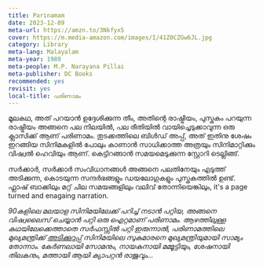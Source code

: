 ```yaml
---
title: Parinamam
date: 2023-12-09
meta-url: https://amzn.to/3Nkfyx5
cover: https://m.media-amazon.com/images/I/41Z0CZGw6JL.jpg
category: Library
meta-lang: Malayalam
meta-year: 1989
meta-people: M.P. Narayana Pillai
meta-publisher: DC Books
recommended: yes
revisit: yes
local-title: പരിണാമം
---
```

മൂലകഥ, അത് പറയാൻ ഉദ്ദേശിക്കുന്ന തീം, അതിന്റെ രാഷ്ട്രീയം, പുസ്തകം പറയുന്ന രാഷ്ട്രീയം അങ്ങനെ പല നിലയിൽ, പല രീതിയിൽ വായിച്ചെടുക്കാവുന്ന ഒരു ക്ലാസിക്ക് ആണ് പരിണാമം. തുടക്കത്തിലെ ബിൾഡ് അപ്പ്, അത് ഇതിനു ശേഷം ഇറങ്ങിയ സിനിമകളിൽ പോലും കാണാൻ സാധിക്കാത്ത അത്രയും സിനിമാറ്റിക്കും വിഷ്വൽ ഹെവിയും ആണ്. കെട്ടിറങ്ങാൻ സമയമെടുക്കുന്ന സ്റ്റോറി ടെല്ലിങ്ങ്. 

സർക്കാർ, സർക്കാർ സംവിധാനങ്ങൾ അങ്ങനെ പലതിനേയും എടുത്ത് അടിക്കുന്ന, കൊടയുന്ന സന്ദർഭങ്ങളും ഡയലോഗുകളും പുസ്തകത്തിൽ ഉണ്ട്. ഫ്ലാഷ് ബാക്കിലും മറ്റ് ചില സമയങ്ങളിലും വലിവ് തോന്നിയെങ്കിലും, it's a page turned and enagaing narration. 

*90കളിലെ മലയാള സിനിമയിലേക്ക് പറിച്ച് നടാൻ പറ്റിയ, അങ്ങനെ വിഷ്വലൈസ് ചെയ്യാൻ പറ്റി ഒരു ഐറ്റമാണ് പരിണാമം. ആഴത്തിലുള്ള കഥയിലേക്കെത്താതെ സർഫസ്സിൽ പറ്റി ഇരുന്നാൽ, പരിണാമത്തിലെ മുഖ്യമന്ത്രിക്ക് [അടിക്കുറുപ്പ്](https://www.youtube.com/watch?v=ej5S1e-UKCY) സിനിമയിലെ സുകുമാരനെ മുഖ്യമന്ത്രിയുമായി സാമ്യം തോന്നാം. കേർണലായി സോമനും, നായകനായി മമ്മൂട്ടിയും, ശേഷനായി തിലകനും, മത്തായി ആയി ക്യാപറ്റൻ രാജുവും...*  